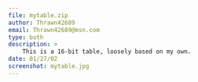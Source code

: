 ```yaml
---
file: mytable.zip
author: Thrawn42689
email: Thrawn42689@msn.com
type: both
description: >
    This is a 16-bit table, loosely based on my own.
date: 01/27/02
screenshot: mytable.jpg
---
```

